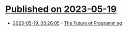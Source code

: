 # [Published on 2023-05-19](index.md)

* [2023-05-19, 05:26:05](https://lobste.rs/s/ipvo4k/future_programming) - [The Future of Programming](https://signalsandthreads.com/future-of-programming/)
